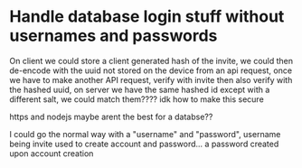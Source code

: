 # Handle database login stuff without usernames and passwords

On client we could store a client generated hash of the invite, we could then de-encode with the uuid not stored on the device from an api request, once we have to make another API request, verify with invite then also verify with the hashed uuid, on server we have the same hashed id except with a different salt, we could match them???? idk how to make this secure

https and nodejs maybe arent the best for a databse??

I could go the normal way with a "username" and "password", username being invite used to create account and password... a password created upon account creation